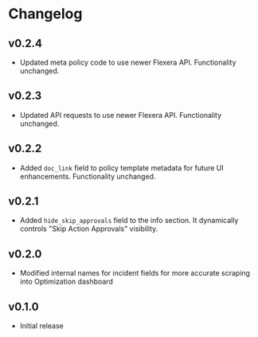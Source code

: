 # Changelog

## v0.2.4

- Updated meta policy code to use newer Flexera API. Functionality unchanged.

## v0.2.3

- Updated API requests to use newer Flexera API. Functionality unchanged.

## v0.2.2

- Added `doc_link` field to policy template metadata for future UI enhancements. Functionality unchanged.

## v0.2.1

- Added `hide_skip_approvals` field to the info section. It dynamically controls "Skip Action Approvals" visibility.

## v0.2.0

- Modified internal names for incident fields for more accurate scraping into Optimization dashboard

## v0.1.0

- Initial release
